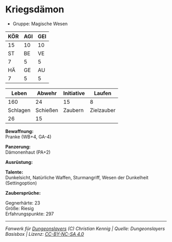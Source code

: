 # Kriegsdämon  
- Gruppe: Magische Wesen  

| KÖR | AGI | GEI |  
| --- | --- | --- |  
| 15  | 10  | 10  |
| ST  | BE  | VE  |  
| 7   | 5   | 5   |
| HÄ  | GE  | AU  |  
| 7   | 5   | 5   |


| Leben    | Abwehr   | Initiative | Laufen     |
| -------- | -------- | ---------- | ---------- |
| 160      | 24       | 15         | 8          |
| Schlagen | Schießen | Zaubern    | Zielzauber |
| 26       | 15       |            |            |

**Bewaffnung:**  
Pranke (WB+4, GA-4)

**Panzerung:**  
Dämonenhaut (PA+2)

**Ausrüstung:**  


**Talente:**  
Dunkelsicht, Natürliche Waffen, Sturmangriff, Wesen der Dunkelheit (Settingoption)

**Zaubersprüche:**  


Gegnerhärte: 23  
Größe: Riesig  
Erfahrungspunkte: 297  



___
*Fanwerk für [Dungeonslayers](https://www.dungeonslayers.net/) (C) Christian Kennig | Quelle: Dungeonslayers Basisbox | Lizenz: [CC-BY-NC-SA 4.0](https://creativecommons.org/licenses/by-nc-sa/4.0/deed.de)*